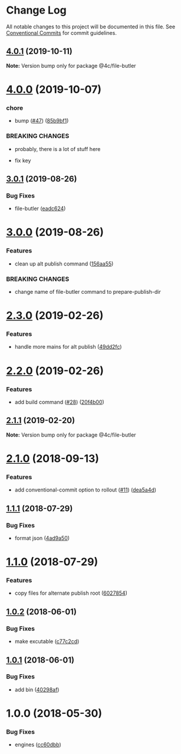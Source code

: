 # Change Log

All notable changes to this project will be documented in this file.
See [Conventional Commits](https://conventionalcommits.org) for commit guidelines.

## [4.0.1](https://github.com/4Catalyzer/file-butler/compare/@4c/file-butler@4.0.0...@4c/file-butler@4.0.1) (2019-10-11)

**Note:** Version bump only for package @4c/file-butler





# [4.0.0](https://github.com/4Catalyzer/file-butler/compare/@4c/file-butler@3.0.1...@4c/file-butler@4.0.0) (2019-10-07)


### chore

* bump ([#47](https://github.com/4Catalyzer/file-butler/issues/47)) ([85b9bf1](https://github.com/4Catalyzer/file-butler/commit/85b9bf1))


### BREAKING CHANGES

* probably, there is a lot of stuff here

* fix key





## [3.0.1](https://github.com/4Catalyzer/file-butler/compare/@4c/file-butler@3.0.0...@4c/file-butler@3.0.1) (2019-08-26)


### Bug Fixes

* file-butler ([eadc624](https://github.com/4Catalyzer/file-butler/commit/eadc624))





# [3.0.0](https://github.com/4Catalyzer/file-butler/compare/@4c/file-butler@2.3.0...@4c/file-butler@3.0.0) (2019-08-26)


### Features

* clean up alt publish command ([156aa55](https://github.com/4Catalyzer/file-butler/commit/156aa55))


### BREAKING CHANGES

* change name of file-butler command to prepare-publish-dir





# [2.3.0](https://github.com/4Catalyzer/file-butler/compare/@4c/file-butler@2.2.0...@4c/file-butler@2.3.0) (2019-02-26)


### Features

* handle more mains for alt publish ([49dd2fc](https://github.com/4Catalyzer/file-butler/commit/49dd2fc))





# [2.2.0](https://github.com/4Catalyzer/file-butler/compare/@4c/file-butler@2.1.1...@4c/file-butler@2.2.0) (2019-02-26)


### Features

* add build command ([#28](https://github.com/4Catalyzer/file-butler/issues/28)) ([20f4b00](https://github.com/4Catalyzer/file-butler/commit/20f4b00))





## [2.1.1](https://github.com/4Catalyzer/file-butler/compare/@4c/file-butler@2.1.0...@4c/file-butler@2.1.1) (2019-02-20)

**Note:** Version bump only for package @4c/file-butler

<a name="2.1.0"></a>

# [2.1.0](https://github.com/4Catalyzer/file-butler/compare/@4c/file-butler@2.0.0...@4c/file-butler@2.1.0) (2018-09-13)

### Features

- add conventional-commit option to rollout ([#11](https://github.com/4Catalyzer/file-butler/issues/11)) ([dea5a4d](https://github.com/4Catalyzer/file-butler/commit/dea5a4d))

<a name="1.1.1"></a>

## [1.1.1](https://github.com/4Catalyzer/file-butler/compare/v1.1.0...v1.1.1) (2018-07-29)

### Bug Fixes

- format json ([4ad9a50](https://github.com/4Catalyzer/file-butler/commit/4ad9a50))

<a name="1.1.0"></a>

# [1.1.0](https://github.com/4Catalyzer/file-butler/compare/v1.0.2...v1.1.0) (2018-07-29)

### Features

- copy files for alternate publish root ([6027854](https://github.com/4Catalyzer/file-butler/commit/6027854))

<a name="1.0.2"></a>

## [1.0.2](https://github.com/4Catalyzer/file-butler/compare/v1.0.1...v1.0.2) (2018-06-01)

### Bug Fixes

- make excutable ([c77c2cd](https://github.com/4Catalyzer/file-butler/commit/c77c2cd))

<a name="1.0.1"></a>

## [1.0.1](https://github.com/4Catalyzer/file-butler/compare/v1.0.0...v1.0.1) (2018-06-01)

### Bug Fixes

- add bin ([40298af](https://github.com/4Catalyzer/file-butler/commit/40298af))

<a name="1.0.0"></a>

# 1.0.0 (2018-05-30)

### Bug Fixes

- engines ([cc60dbb](https://github.com/4Catalyzer/file-butler/commit/cc60dbb))

